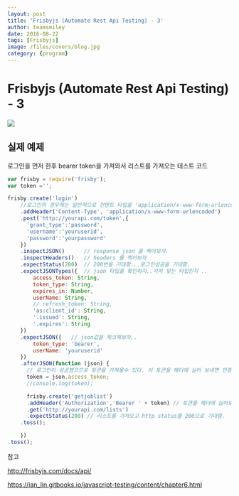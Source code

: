 ```yaml
---
layout: post
title: 'Frisbyjs (Automate Rest Api Testing) - 3' 
author: teamsmiley 
date: 2016-08-22
tags: [Frisbyjs]
image: /files/covers/blog.jpg
category: {program}
---
```

# Frisbyjs (Automate Rest Api Testing) - 3 

<img src ="https://teamsmiley.github.io/assets/frisbyjs_logo.png"/>

## 실제 예제 

로그인을 먼저 한후 bearer token을 가져와서 리스트를 가져오는 테스트 코드 

```js
var frisby = require('frisby');
var token ='';

frisby.create('login')
    //로그인의 경우에는 일반적으로 컨텐트 타입을 'application/x-www-form-urlencoded'로 사용한다. 
    .addHeader('Content-Type', 'application/x-www-form-urlencoded')
    .post('http://yourapi.com/token',{
      'grant_type':'password',
      'username':'youruserid',
      'password':'yourpassword'
    })
    .inspectJSON()      // response json 을 찍어보자. 
    .inspectHeaders()   // headers 를 찍어보자 
    .expectStatus(200)  // 200번을 기대함...로그인성공을 기대함. 
    .expectJSONTypes({  // json 타입을 확인하자..각자 맞는 타입인지 ..
        access_token: String,
        token_type: String,
        expires_in: Number,
        userName: String,
        // refresh_token: String,
        'as:client_id': String,
        '.issued': String,
        '.expires': String
    })
    .expectJSON({   // json값을 체크해보자.. 
        token_type: 'bearer',
        userName: 'youruserid'
    })
    .afterJSON(function (json) { 
      // 로그인이 성공했으므로 토큰을 가져올수 있다. 이 토큰을 헤더에 실어 보내면 인증이 된다. 
      token = json.access_token;
      //console.log(token);

      frisby.create('getjoblist')
      .addHeader('Authorization','Bearer ' + token) // 토큰을 헤더에 싫어보내고 
      .get('http://yourapi.com/lists')
      .expectStatus(200) // 리스트를 가져오고 http status를 200으로 기대함. 
    .toss();

    })
.toss();
```

참고 

<http://frisbyjs.com/docs/api/>

<https://ian_lin.gitbooks.io/javascript-testing/content/chapter6.html>

